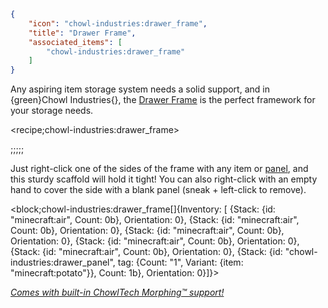 ```json
{
    "icon": "chowl-industries:drawer_frame",
    "title": "Drawer Frame",
    "associated_items": [
        "chowl-industries:drawer_frame"
    ]
}
```

Any aspiring item storage system needs a solid support, and in {green}Chowl Industries{},
the [Drawer Frame](^chowl-industries:drawer_frame) is the perfect framework for your storage needs.

<recipe;chowl-industries:drawer_frame>

;;;;;

Just right-click one of the sides of the frame with any item or [panel](^chowl-industries:panels),
and this sturdy scaffold will hold it tight!
You can also right-click with an empty hand to cover the side with a blank panel (sneak + left-click to remove).


<block;chowl-industries:drawer_frame[]{Inventory: [ {Stack: {id: "minecraft:air", Count: 0b}, Orientation: 0},  {Stack: {id: "minecraft:air", Count: 0b}, Orientation: 0}, {Stack: {id: "minecraft:air", Count: 0b}, Orientation: 0},  {Stack: {id: "minecraft:air", Count: 0b}, Orientation: 0},  {Stack: {id: "minecraft:air", Count: 0b}, Orientation: 0}, {Stack: {id: "chowl-industries:drawer_panel", tag: {Count: "1", Variant: {item: "minecraft:potato"}}, Count: 1b}, Orientation: 0}]}>

[*Comes with built-in ChowlTech Morphing™ support!*](^chowl-industries:templating)